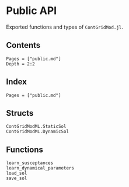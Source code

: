 # Public API

Exported functions and types of `ContGridMod.jl`.

## Contents

```@contents
Pages = ["public.md"]
Depth = 2:2
```

## Index

```@index
Pages = ["public.md"]
```

## Structs

```@docs
ContGridModML.StaticSol
ContGridModML.DynamicSol
```

## Functions

```@docs
learn_susceptances
learn_dynamical_parameters
load_sol
save_sol
```

